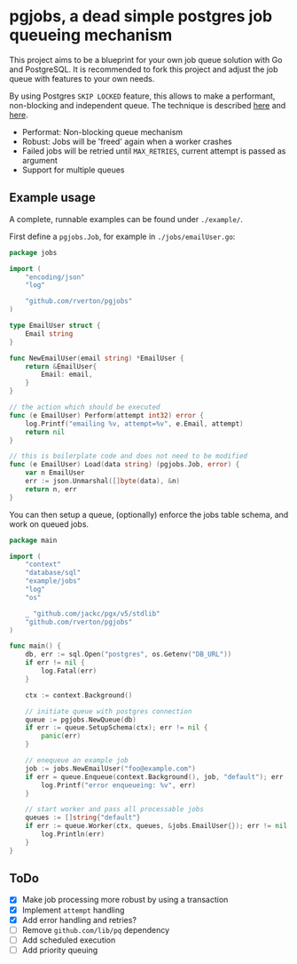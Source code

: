 # pgjobs, a dead simple postgres job queueing mechanism

This project aims to be a blueprint for your own job queue solution with Go and
PostgreSQL. It is recommended to fork this project and adjust the job queue with
features to your own needs.

By using Postgres `SKIP LOCKED` feature, this allows to make a performant,
non-blocking and independent queue. The technique is described
[here](https://robinverton.de/blog/queueing-with-postgresql-and-go) and [here](https://www.crunchydata.com/blog/message-queuing-using-native-postgresql).

* Performat: Non-blocking queue mechanism
* Robust: Jobs will be 'freed' again when a worker crashes
* Failed jobs will be retried until `MAX_RETRIES`, current attempt is passed as argument
* Support for multiple queues

## Example usage

A complete, runnable examples can be found under `./example/`.

First define a `pgjobs.Job`, for example in `./jobs/emailUser.go`:

```go
package jobs

import (
	"encoding/json"
	"log"

	"github.com/rverton/pgjobs"
)

type EmailUser struct {
	Email string
}

func NewEmailUser(email string) *EmailUser {
	return &EmailUser{
		Email: email,
	}
}

// the action which should be executed
func (e EmailUser) Perform(attempt int32) error {
	log.Printf("emailing %v, attempt=%v", e.Email, attempt)
	return nil
}

// this is boilerplate code and does not need to be modified
func (e EmailUser) Load(data string) (pgjobs.Job, error) {
	var n EmailUser
	err := json.Unmarshal([]byte(data), &n)
	return n, err
}
```

You can then setup a queue, (optionally) enforce the jobs table schema, and work on queued jobs.

```go
package main

import (
	"context"
	"database/sql"
	"example/jobs"
	"log"
	"os"

	_ "github.com/jackc/pgx/v5/stdlib"
	"github.com/rverton/pgjobs"
)

func main() {
	db, err := sql.Open("postgres", os.Getenv("DB_URL"))
	if err != nil {
		log.Fatal(err)
	}

	ctx := context.Background()

	// initiate queue with postgres connection
	queue := pgjobs.NewQueue(db)
	if err := queue.SetupSchema(ctx); err != nil {
		panic(err)
	}

	// enequeue an example job
	job := jobs.NewEmailUser("foo@example.com")
	if err = queue.Enqueue(context.Background(), job, "default"); err != nil {
		log.Printf("error enqueueing: %v", err)
	}

	// start worker and pass all processable jobs
	queues := []string{"default"}
	if err := queue.Worker(ctx, queues, &jobs.EmailUser{}); err != nil {
		log.Println(err)
	}
}
```

## ToDo

* [X] Make job processing more robust by using a transaction
* [X] Implement `attempt` handling
* [X] Add error handling and retries?
* [ ] Remove `github.com/lib/pq` dependency
* [ ] Add scheduled execution
* [ ] Add priority queuing
